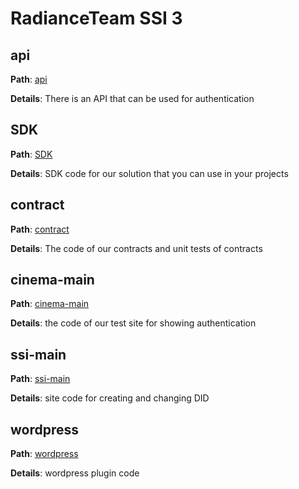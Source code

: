 # RadianceTeam SSI 3

## api

**Path**: [api](./api)

**Details**: There is an API that can be used for authentication

## SDK

**Path**: [SDK](./SDK)

**Details**: SDK code for our solution that you can use in your projects

## contract

**Path**: [contract](./contract)

**Details**: The code of our contracts and unit tests of contracts

## cinema-main

**Path**: [cinema-main](./cinema-main)

**Details**: the code of our test site for showing authentication

## ssi-main

**Path**: [ssi-main](./ssi-main)

**Details**: site code for creating and changing DID

## wordpress

**Path**: [wordpress](./wordpress)

**Details**: wordpress plugin code
